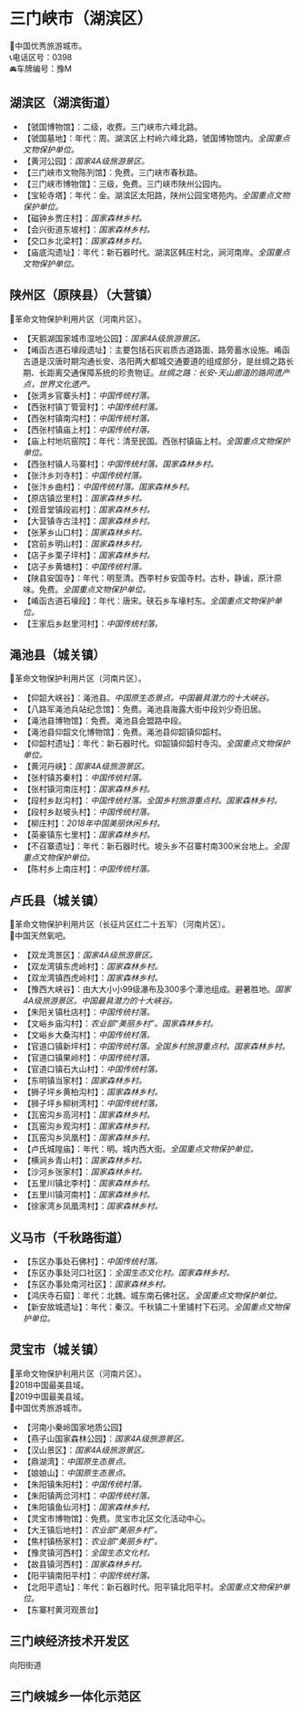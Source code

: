 # 三门峡市（湖滨区）   
🏅中国优秀旅游城市。   
📞电话区号：0398  
🚘车牌编号：豫M  

## 湖滨区（湖滨街道）  
* 【虢国博物馆】：二级，收费。三门峡市六峰北路。
* 【虢国墓地】：年代：周。湖滨区上村岭六峰北路，虢国博物馆内。*全国重点文物保护单位。*   
* 【黄河公园】：*国家4A级旅游景区。*  
* 【三门峡市文物陈列馆】：免费。三门峡市春秋路。   
* 【三门峡市博物馆】：三级，免费。三门峡市陕州公园内。   
* 【宝轮寺塔】：年代：金。湖滨区太阳路，陕州公园宝塔苑内。*全国重点文物保护单位。*   
* 【磁钟乡贾庄村】：*国家森林乡村。*  
* 【会兴街道东坡村】：*国家森林乡村。*  
* 【交口乡北梁村】：*国家森林乡村。*  
* 【庙底沟遗址】：年代：新石器时代。湖滨区韩庄村北，涧河南岸。*全国重点文物保护单位。*   

## 陕州区（原陕县）（大营镇）  
🚩革命文物保护利用片区（河南片区）。   
  
* 【天鹅湖国家城市湿地公园】：*国家4A级旅游景区。*  
* 【崤函古道石壕段遗址】：主要包括石灰岩质古道路面、路旁蓄水设施。崤函古道是汉唐时期沟通长安、洛阳两大都城交通要道的组成部分，是丝绸之路长期、长距离交通保障系统的珍贵物证。*丝绸之路：长安-天山廊道的路网遗产点，世界文化遗产。*  
* 【张湾乡官寨头村】：*中国传统村落。*  
* 【西张村镇丁管营村】：*中国传统村落。*  
* 【西张村镇南沟村】：*中国传统村落。*  
* 【西张村镇庙上村】：*中国传统村落。*  
* 【庙上村地坑窑院】：年代：清至民国。西张村镇庙上村。*全国重点文物保护单位。*  
* 【西张村镇人马寨村】：*中国传统村落。国家森林乡村。*  
* 【张汴乡刘寺村】：*中国传统村落。*  
* 【张汴乡曲村】：*中国传统村落。国家森林乡村。*  
* 【原店镇岔里村】：*国家森林乡村。*  
* 【观音堂镇段岩村】：*国家森林乡村。*  
* 【大营镇寺古洼村】：*国家森林乡村。*  
* 【张茅乡山口村】：*国家森林乡村。*  
* 【宫前乡明山村】：*国家森林乡村。*  
* 【店子乡栗子坪村】：*国家森林乡村。*  
* 【店子乡黄塘村】：*中国传统村落。*    
* 【陕县安国寺】：年代：明至清。西李村乡安国寺村。古朴，静谧，原汁原味。免费。*全国重点文物保护单位。*  
* 【崤函古道石壕段】：年代：唐宋。硖石乡车壕村东。*全国重点文物保护单位。*    
* 【王家后乡赵里河村】：*中国传统村落。*    

## 渑池县（城关镇）  
🚩革命文物保护利用片区（河南片区）。   
* 【仰韶大峡谷】：渑池县。*中国原生态景点。中国最具潜力的十大峡谷。*  
* 【八路军渑池兵站纪念馆】：免费。渑池县海露大街中段刘少奇旧居。   
* 【渑池县博物馆】：免费。渑池县会盟路中段。   
* 【渑池县仰韶文化博物馆】：免费。渑池县仰韶镇仰韶村。   
* 【仰韶村遗址】：年代：新石器时代。仰韶镇仰韶村寺沟。*全国重点文物保护单位。*  
* 【黄河丹峡】：*国家4A级旅游景区。*  
* 【张村镇苏秦村】：*中国传统村落。*  
* 【张村镇河南庄村】：*国家森林乡村。*  
* 【段村乡赵沟村】：*中国传统村落。全国乡村旅游重点村。国家森林乡村。*  
* 【段村乡赵坡头村】：*中国传统村落。*  
* 【柳庄村】：*2018年中国美丽休闲乡村。*  
* 【英豪镇东七里村】：*国家森林乡村。*  
* 【不召寨遗址】：年代：新石器时代。坡头乡不召寨村南300米台地上。*全国重点文物保护单位。*    
* 【陈村乡上南庄村】：*中国传统村落。*  

## 卢氏县（城关镇）  
🚩革命文物保护利用片区（长征片区红二十五军）（河南片区）。   
🚩中国天然氧吧。   
  
* 【双龙湾景区】：*国家4A级旅游景区。*  
* 【双龙湾镇东虎岭村】：*国家森林乡村。*  
* 【双龙湾镇西虎岭村】：*国家森林乡村。*  
* 【豫西大峡谷】：由大大小小99级瀑布及300多个潭池组成。避暑胜地。*国家4A级旅游景区。中国最具潜力的十大峡谷。*  
* 【朱阳关镇杜店村】：*中国传统村落。*  
* 【文峪乡庙沟村】：*农业部“美丽乡村”。国家森林乡村。*  
* 【文峪乡大桑沟村】：*中国传统村落。*  
* 【官道口镇新坪村】：*中国传统村落。全国乡村旅游重点村。国家森林乡村。*  
* 【官道口镇果岭村】：*中国传统村落。*  
* 【官道口镇石大山村】：*中国传统村落。*  
* 【东明镇当家村】：*国家森林乡村。*  
* 【狮子坪乡黄柏沟村】：*国家森林乡村。*  
* 【狮子坪乡柳树湾村】：*中国传统村落。*    
* 【瓦窑沟乡高河村】：*国家森林乡村。*  
* 【瓦窑沟乡观沟村】：*国家森林乡村。*  
* 【瓦窑沟乡凤凰村】：*国家森林乡村。*    
* 【卢氏城隍庙】：年代：明。城内西大街。*全国重点文物保护单位。*     
* 【横涧乡青山村】：*国家森林乡村。*  
* 【沙河乡张家村】：*国家森林乡村。*  
* 【五里川镇北李村】：*国家森林乡村。*  
* 【五里川镇河南村】：*国家森林乡村。*  
* 【徐家湾乡凤凰湾村】：*国家森林乡村。*    

## 义马市（千秋路街道）  
* 【东区办事处石佛村】：*中国传统村落。*  
* 【东区办事处河口社区】：*全国生态文化村。国家森林乡村。*  
* 【东区办事处南河社区】：*国家森林乡村。*  
* 【鸿庆寺石窟】：年代：北魏。城东南石佛社区。*全国重点文物保护单位。*   
* 【新安故城遗址】：年代：秦汉。千秋镇二十里铺村下石河。*全国重点文物保护单位。*   

## 灵宝市（城关镇）  
🚩革命文物保护利用片区（河南片区）。   
🏅2018中国最美县域。   
🏅2019中国最美县域。   
🏅中国优秀旅游城市。   
  
* 【河南小秦岭国家地质公园】  
* 【燕子山国家森林公园】：*国家4A级旅游景区。*  
* 【汉山景区】：*国家4A级旅游景区。*  
* 【鼎湖湾】：*中国原生态景点。*  
* 【娘娘山】：*中国原生态景点。*  
* 【朱阳镇朱阳村】：*中国传统村落。*  
* 【朱阳镇两岔河村】：*中国传统村落。*  
* 【朱阳镇鱼仙河村】：*国家森林乡村。*  
* 【灵宝市博物馆】：免费。灵宝市北区文化活动中心。   
* 【大王镇后地村】：*农业部“美丽乡村”。*  
* 【焦村镇杨家村】：*农业部“美丽乡村”。*  
* 【豫灵镇河西村】：*全国生态文化村。*  
* 【故县镇河西村】：*国家森林乡村。*   
* 【阳平镇南阳平村】：*中国传统村落。*    
* 【北阳平遗址】：年代：新石器时代。阳平镇北阳平村。*全国重点文物保护单位。*    
* 【东寨村黄河观景台】  
  
## 三门峡经济技术开发区  
向阳街道  
  
## 三门峡城乡一体化示范区  
  
